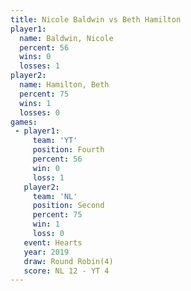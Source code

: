 ```yaml
---
title: Nicole Baldwin vs Beth Hamilton
player1:               
  name: Baldwin, Nicole
  percent: 56          
  wins: 0              
  losses: 1            
player2:               
  name: Hamilton, Beth 
  percent: 75          
  wins: 1              
  losses: 0            
games:
 - player1:          
     team: 'YT'      
     position: Fourth
     percent: 56     
     win: 0          
     loss: 1         
   player2:          
     team: 'NL'      
     position: Second
     percent: 75     
     win: 1          
     loss: 0         
   event: Hearts       
   year: 2019          
   draw: Round Robin(4)
   score: NL 12 - YT 4 
---
```

